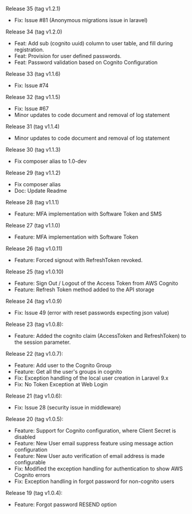 Release 35 (tag v1.2.1)
 - Fix: Issue #81 (Anonymous migrations issue in laravel)

Release 34 (tag v1.2.0)
 - Feat: Add sub (cognito uuid) column to user table, and fill during registration.
 - Feat: Provision for user defined passwords.
 - Feat: Password validation based on Cognito Configuration

Release 33 (tag v1.1.6)
 - Fix: Issue #74

Release 32 (tag v1.1.5)
 - Fix: Issue #67
 - Minor updates to code document and removal of log statement

Release 31 (tag v1.1.4)
 - Minor updates to code document and removal of log statement

Release 30 (tag v1.1.3)
 - Fix composer alias to 1.0-dev

Release 29 (tag v1.1.2)
 - Fix composer alias 
 - Doc: Update Readme
 
 Release 28 (tag v1.1.1)
 - Feature: MFA implementation with Software Token and SMS
 
 Release 27 (tag v1.1.0)
 - Feature: MFA implementation with Software Token

Release 26 (tag v1.0.11)
 - Feature: Forced signout with RefreshToken revoked.

Release 25 (tag v1.0.10)
 - Feature: Sign Out / Logout of the Access Token from AWS Cognito
 - Feature: Refresh Token method added to the API storage

Release 24 (tag v1.0.9)
 - Fix: Issue 49 (error with reset passwords expecting json value)

Release 23 (tag v1.0.8):
 - Feature: Added the cognito claim (AccessToken and RefreshToken) to the session parameter.
 
Release 22 (tag v1.0.7):
 - Feature: Add user to the Cognito Group
 - Feature: Get all the user's groups in cognito
 - Fix: Exception handling of the local user creation in Laravel 9.x
 - Fix: No Token Exception at Web Login

Release 21 (tag v1.0.6): 
 - Fix: Issue 28 (security issue in middleware)

Release 20 (tag v1.0.5):
 - Feature: Support for Cognito configuration, where Client Secret is disabled
 - Feature: New User email suppress feature using message action configuration
 - Feature: New User auto verification of email address is made configurable
 - Fix: Modified the exception handling for authentication to show AWS Cognito errors
 - Fix: Exception handling in forgot password for non-cognito users 

Release 19 (tag v1.0.4): 
 - Feature: Forgot password RESEND option
 